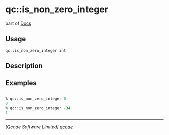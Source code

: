 qc::is_non_zero_integer
=======================

part of [Docs](../index.md)

Usage
-----
`qc::is_non_zero_integer int`

Description
-----------


Examples
--------
```tcl

% qc::is_non_zero_integer 0
0
% qc::is_non_zero_integer -34
1
```

----------------------------------
*[Qcode Software Limited] [qcode]*

[qcode]: http://www.qcode.co.uk "Qcode Software"